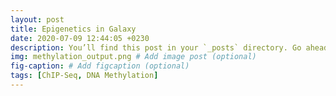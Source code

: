 ```yaml
---
layout: post
title: Epigenetics in Galaxy
date: 2020-07-09 12:44:05 +0230
description: You’ll find this post in your `_posts` directory. Go ahead and edit it and re-build the site to see your changes. # Add post description (optional)
img: methylation_output.png # Add image post (optional)
fig-caption: # Add figcaption (optional)
tags: [ChIP-Seq, DNA Methylation]
---
```



